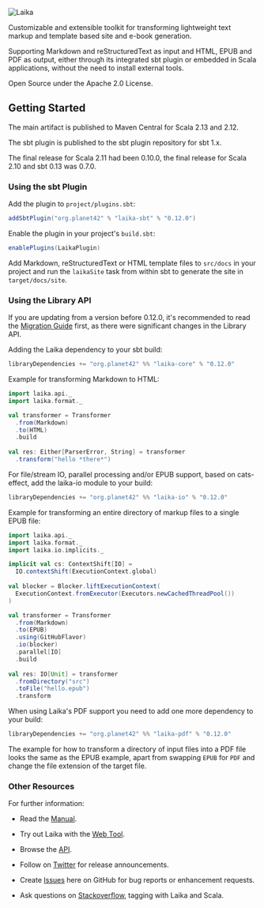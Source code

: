 ![Laika](http://planet42.github.io/Laika/img/laika-top.png)

Customizable and extensible toolkit for transforming lightweight text markup and template based site and e-book generation.

Supporting Markdown and reStructuredText as input and HTML, EPUB and PDF as output, 
either through its integrated sbt plugin or embedded in Scala applications, 
without the need to install external tools.

Open Source under the Apache 2.0 License.


Getting Started
---------------

The main artifact is published to Maven Central for Scala 2.13 and 2.12.

The sbt plugin is published to the sbt plugin repository for sbt 1.x.

The final release for Scala 2.11 had been 0.10.0, 
the final release for Scala 2.10 and sbt 0.13 was 0.7.0.


### Using the sbt Plugin

Add the plugin to `project/plugins.sbt`:

```scala
addSbtPlugin("org.planet42" % "laika-sbt" % "0.12.0")
```

Enable the plugin in your project's `build.sbt`:

```scala
enablePlugins(LaikaPlugin)
```

Add Markdown, reStructuredText or HTML template files to `src/docs` in your
project and run the `laikaSite` task from within sbt to generate the site
in `target/docs/site`.    


### Using the Library API

If you are updating from a version before 0.12.0, it's recommended to read
the [Migration Guide](http://planet42.github.io/Laika/migration-guide-0.12.html) 
first, as there were significant changes in the Library API.


Adding the Laika dependency to your sbt build:

```scala
libraryDependencies += "org.planet42" %% "laika-core" % "0.12.0"
```

Example for transforming Markdown to HTML:

```scala
import laika.api._
import laika.format._

val transformer = Transformer
  .from(Markdown)
  .to(HTML)
  .build
  
val res: Either[ParserError, String] = transformer
  .transform("hello *there*")
```

For file/stream IO, parallel processing and/or EPUB support, based on cats-effect, 
add the laika-io module to your build:

```scala
libraryDependencies += "org.planet42" %% "laika-io" % "0.12.0"
```
Example for transforming an entire directory of markup files to a single EPUB file:

```scala
import laika.api._
import laika.format._
import laika.io.implicits._

implicit val cs: ContextShift[IO] = 
  IO.contextShift(ExecutionContext.global)
  
val blocker = Blocker.liftExecutionContext(
  ExecutionContext.fromExecutor(Executors.newCachedThreadPool())
)

val transformer = Transformer
  .from(Markdown)
  .to(EPUB)
  .using(GitHubFlavor)
  .io(blocker)
  .parallel[IO]
  .build
  
val res: IO[Unit] = transformer
  .fromDirectory("src")
  .toFile("hello.epub")
  .transform
```

When using Laika's PDF support you need to add one more dependency to your build:

```scala
libraryDependencies += "org.planet42" %% "laika-pdf" % "0.12.0"
```

The example for how to transform a directory of input files into a PDF file looks
the same as the EPUB example, apart from swapping `EPUB` for `PDF` and change
the file extension of the target file.

### Other Resources

For further information:

* Read the [Manual].

* Try out Laika with the [Web Tool].

* Browse the [API].

* Follow on [Twitter] for release announcements.

* Create [Issues] here on GitHub for bug reports or enhancement requests.

* Ask questions on [Stackoverflow], tagging with Laika and Scala.
 

[Manual]: http://planet42.github.com/Laika/index.html
[Web Tool]: http://planet42.org/
[API]: http://planet42.github.com/Laika/api/laika/api/
[Twitter]: https://twitter.com/_planet42
[Issues]: https://github.com/planet42/Laika/issues
[Stackoverflow]: http://stackoverflow.com/questions/ask?tags=scala%2claika
